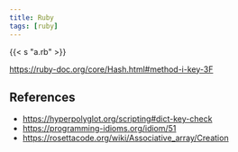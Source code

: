```yaml
---
title: Ruby
tags: [ruby]
---
```


{{< s "a.rb" >}}

<https://ruby-doc.org/core/Hash.html#method-i-key-3F>

## References

- <https://hyperpolyglot.org/scripting#dict-key-check>
- <https://programming-idioms.org/idiom/51>
- <https://rosettacode.org/wiki/Associative_array/Creation>
